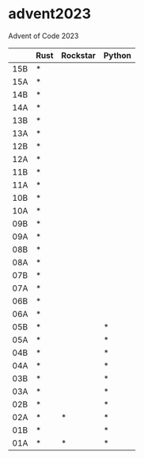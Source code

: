 # advent2023

Advent of Code 2023

|     | Rust | Rockstar | Python |
| --- | ---- | -------- | -------|
| 15B |  \*  |          |        |  
| 15A |  \*  |          |        |
| 14B |  \*  |          |        |  
| 14A |  \*  |          |        |
| 13B |  \*  |          |        |  
| 13A |  \*  |          |        |
| 12B |  \*  |          |        |  
| 12A |  \*  |          |        |
| 11B |  \*  |          |        |  
| 11A |  \*  |          |        |
| 10B |  \*  |          |        |  
| 10A |  \*  |          |        |
| 09B |  \*  |          |        |  
| 09A |  \*  |          |        |
| 08B |  \*  |          |        |  
| 08A |  \*  |          |        |
| 07B |  \*  |          |        |  
| 07A |  \*  |          |        |
| 06B |  \*  |          |        |  
| 06A |  \*  |          |        |
| 05B |  \*  |          | \*     |  
| 05A |  \*  |          | \*     |
| 04B |  \*  |          | \*     |
| 04A |  \*  |          | \*     |
| 03B |  \*  |          | \*     |
| 03A |  \*  |          | \*     |
| 02B |  \*  |          | \*     |
| 02A |  \*  | \*       | \*     |
| 01B |  \*  |          | \*     |
| 01A |  \*  | \*       | \*     |